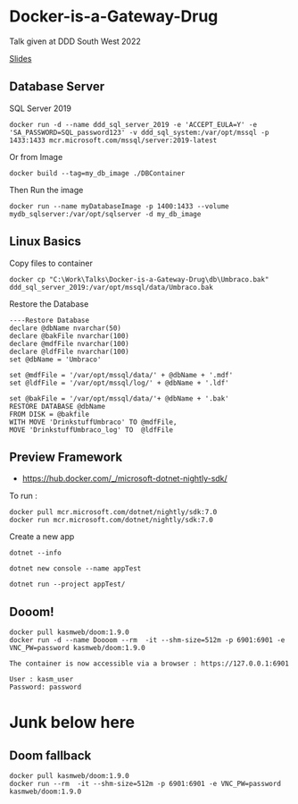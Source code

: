 # Docker-is-a-Gateway-Drug

Talk given at DDD South West 2022

[Slides](https://docs.google.com/presentation/d/1tXQhdrO5DL73pQaHMZhZ0Tq7D4RdxERoFKPQq6KGamw/edit#slide=id.g1358cb38f49_0_2)


## Database Server

SQL Server 2019

    docker run -d --name ddd_sql_server_2019 -e 'ACCEPT_EULA=Y' -e 'SA_PASSWORD=SQL_password123' -v ddd_sql_system:/var/opt/mssql -p 1433:1433 mcr.microsoft.com/mssql/server:2019-latest

Or from Image

    docker build --tag=my_db_image ./DBContainer

Then Run the image

    docker run --name myDatabaseImage -p 1400:1433 --volume mydb_sqlserver:/var/opt/sqlserver -d my_db_image

## Linux Basics

Copy files to container

    docker cp "C:\Work\Talks\Docker-is-a-Gateway-Drug\db\Umbraco.bak" ddd_sql_server_2019:/var/opt/mssql/data/Umbraco.bak

Restore the Database

    ----Restore Database
    declare @dbName nvarchar(50)
    declare @bakFile nvarchar(100)
    declare @mdfFile nvarchar(100)
    declare @ldfFile nvarchar(100)
    set @dbName = 'Umbraco'

    set @mdfFile = '/var/opt/mssql/data/' + @dbName + '.mdf'
    set @ldfFile = '/var/opt/mssql/log/' + @dbName + '.ldf'

    set @bakFile = '/var/opt/mssql/data/'+ @dbName + '.bak'
    RESTORE DATABASE @dbName
    FROM DISK = @bakfile
    WITH MOVE 'DrinkstuffUmbraco' TO @mdfFile,
    MOVE 'DrinkstuffUmbraco_log' TO  @ldfFile


## Preview Framework

- https://hub.docker.com/_/microsoft-dotnet-nightly-sdk/

To run : 

    docker pull mcr.microsoft.com/dotnet/nightly/sdk:7.0
    docker run mcr.microsoft.com/dotnet/nightly/sdk:7.0

Create a new app

    dotnet --info

    dotnet new console --name appTest

    dotnet run --project appTest/ 

## Dooom!

    docker pull kasmweb/doom:1.9.0
    docker run -d --name Doooom --rm  -it --shm-size=512m -p 6901:6901 -e VNC_PW=password kasmweb/doom:1.9.0 

    The container is now accessible via a browser : https://127.0.0.1:6901

    User : kasm_user
    Password: password


# Junk below here

## Doom fallback

    docker pull kasmweb/doom:1.9.0
    docker run --rm  -it --shm-size=512m -p 6901:6901 -e VNC_PW=password kasmweb/doom:1.9.0
